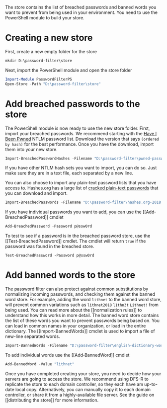 The store contains the list of breached passwords and banned words you want to prevent from being used in your environment. You need to use the PowerShell module to build your store. 

# Creating a new store
First, create a new empty folder for the store
```powershell
mkdir D:\password-filter\store
```

Next, import the PowerShell module and open the store folder
```powershell
Import-Module PasswordFilterPS
Open-Store -Path "D:\password-filter\store"
```
# Add breached passwords to the store
The PowerShell module is now ready to use the new store folder. First, import your breached passwords. We recommend starting with the [Have I Been Pwned](https://haveibeenpwned.com/Passwords) NTLM password list. Download the version that says `(ordered by hash)` for the best performance. Once you have the download, import them into your new store.

```powershell
Import-BreachedPasswordHashes -Filename "D:\password-filter\pwned-passwords-ntlm-ordered-by-hash.txt"
```

If you have other NTLM hash sets you want to import, you can do so. Just make sure they are in a text file, each separated by a new line.

You can also choose to import any plain-text password lists that you have access to. Hashes.org has a large list of [cracked plain-text passwords](https://hashes.org/left.php) that you can download and import.

```powershell
Import-BreachedPasswords -Filename "D:\password-filter\hashes.org-2018.txt"
```

If you have individual passwords you want to add, you can use the [[Add‐BreachedPassword]] cmdlet

```powershell
Add-BreachedPassword -Password p@ssw0rd
```

To test to see if a password is in the breached password store, use the [[Test‐BreachedPassword]] cmdlet. The cmdlet will return `true` if the password was found in the breached store.
```
Test-BreachedPassword -Password p@ssw0rd
```

# Add banned words to the store
The password filter can also protect against common substitutions by normalizing incoming passwords, and checking them against the banned word store. For example, adding the word `lithnet` to the banned word store, will prevent common variations such as `lithnet2018` `l1thn3t` `Lithnet!` from being used. You can read more about the [[normalization rules]] to understand how this works in more detail. The banned word store contains the list of these words you want to prevent passwords being based on. You can load in common names in your organization, or load in the entire dictionary. The [[Import-BannedWords]] cmdlet is used to import a file of new-line separated words.

```powershell
Import-BannedWords -Filename "D:\password-filter\english-dictionary-words.txt"
```

To add individual words use the [[Add‐BannedWord]] cmdlet

```powershell
Add-BannedWord -Value "lithnet"
```

Once you have completed creating your store, you need to decide how your servers are going to access the store. We recommend using DFS-R to replicate the store to each domain controller, so they each have am up-to-date local copy. Alternatively, you can manually copy it to each domain controller, or share it from a highly-available file server. See the guide on [[distributing the store]] for more information.

